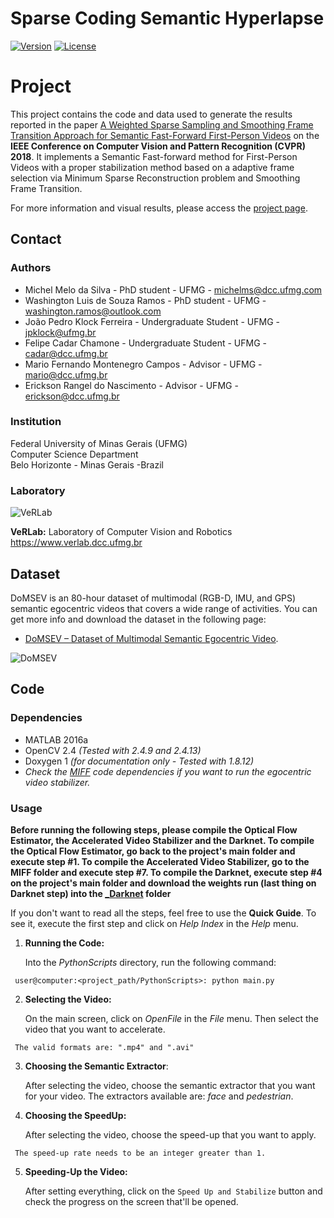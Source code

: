 # Sparse Coding Semantic Hyperlapse

[![Version](https://img.shields.io/badge/version-1.0-brightgreen.svg)](https://www.verlab.dcc.ufmg.br/semantic-hyperlapse)
[![License](https://img.shields.io/badge/license-GPL--3.0-blue.svg)](LICENSE)

# Project #

This project contains the code and data used to generate the results reported in the paper [A Weighted Sparse Sampling and Smoothing Frame Transition Approach for Semantic Fast-Forward First-Person Videos](https://www.verlab.dcc.ufmg.br/semantic-hyperlapse/papers/) on the **IEEE Conference on Computer Vision and Pattern Recognition (CVPR) 2018**. It implements a Semantic Fast-forward method for First-Person Videos with a proper stabilization method based on a adaptive frame selection via Minimum Sparse Reconstruction problem and Smoothing Frame Transition.

For more information and visual results, please access the [project page](https://www.verlab.dcc.ufmg.br/semantic-hyperlapse).

## Contact ##

### Authors ###

* Michel Melo da Silva - PhD student - UFMG - michelms@dcc.ufmg.com
* Washington Luis de Souza Ramos - PhD student - UFMG - washington.ramos@outlook.com
* João Pedro Klock Ferreira - Undergraduate Student - UFMG - jpklock@ufmg.br
* Felipe Cadar Chamone - Undergraduate Student - UFMG - cadar@dcc.ufmg.br
* Mario Fernando Montenegro Campos - Advisor - UFMG - mario@dcc.ufmg.br
* Erickson Rangel do Nascimento - Advisor - UFMG - erickson@dcc.ufmg.br

### Institution ###

Federal University of Minas Gerais (UFMG)  
Computer Science Department  
Belo Horizonte - Minas Gerais -Brazil 

### Laboratory ###

![VeRLab](https://www.dcc.ufmg.br/dcc/sites/default/files/public/verlab-logo.png)

**VeRLab:** Laboratory of Computer Vision and Robotics   
https://www.verlab.dcc.ufmg.br

## Dataset ##

DoMSEV is an 80-hour dataset of multimodal (RGB-D, IMU, and GPS) semantic egocentric videos that covers a wide range of activities. You can get more info and download the dataset in the following page: 

* [DoMSEV – Dataset of Multimodal Semantic Egocentric Video](https://www.verlab.dcc.ufmg.br/semantic-hyperlapse/cvpr2018-dataset/).

![DoMSEV](../doc/DoMSEV.png)

## Code ##

### Dependencies ###

* MATLAB 2016a
* OpenCV 2.4 _(Tested with 2.4.9 and 2.4.13)_  
* Doxygen 1 _(for documentation only - Tested with 1.8.12)_  
* _Check the [MIFF](https://github.com/verlab/SemanticFastForward_JVCI_2018) code dependencies if you want to run the egocentric video stabilizer._

### Usage ###

**Before running the following steps, please compile the Optical Flow Estimator, the Accelerated Video Stabilizer and the Darknet. To compile the Optical Flow Estimator, go back to the project's main folder and execute step #1. To compile the Accelerated Video Stabilizer, go to the MIFF folder and execute step #7. To compile the Darknet, execute step #4 on the project's main folder and download the weights run (last thing on Darknet step) into the [_Darknet](../_Darknet) folder**

If you don't want to read all the steps, feel free to use the **Quick Guide**. To see it, execute the first step and click on *Help Index* in the *Help* menu.

1.  **Running the Code:**

	Into the _PythonScripts_ directory, run the following command:
```
 user@computer:<project_path/PythonScripts>: python main.py
```

2. **Selecting the Video:**
	
	On the main screen, click on *OpenFile* in the *File* menu. Then select the video that you want to accelerate.
```
 The valid formats are: ".mp4" and ".avi"
```

3. **Choosing the Semantic Extractor**:

	After selecting the video, choose the semantic extractor that you want for your video. The extractors available are: _face_ and _pedestrian_.

4. **Choosing the SpeedUp:**

	After selecting the video, choose the speed-up that you want to apply.
```
 The speed-up rate needs to be an integer greater than 1.
```

5. **Speeding-Up the Video:**
	
	After setting everything, click on the `Speed Up and Stabilize` button and check the progress on the screen that'll be opened.